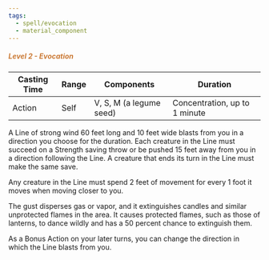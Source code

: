 ```yaml
---
tags:
  - spell/evocation
  - material_component
---
```

##### *<span style="color:rgb(203, 123, 55)">Level 2 - Evocation</span>*

|Casting Time|Range|Components|Duration|
|---|---|---|---|
|Action|Self|V, S, M (a legume seed)|Concentration, up to 1 minute|


A Line of strong wind 60 feet long and 10 feet wide blasts from you in a direction you choose for the duration. Each creature in the Line must succeed on a Strength saving throw or be pushed 15 feet away from you in a direction following the Line. A creature that ends its turn in the Line must make the same save. 

Any creature in the Line must spend 2 feet of movement for every 1 foot it moves when moving closer to you. 

The gust disperses gas or vapor, and it extinguishes candles and similar unprotected flames in the area. It causes protected flames, such as those of lanterns, to dance wildly and has a 50 percent chance to extinguish them. 

As a Bonus Action on your later turns, you can change the direction in which the Line blasts from you. 